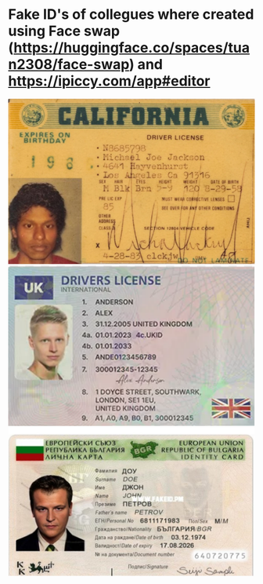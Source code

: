 # Fake ID's of collegues where created using Face swap (https://huggingface.co/spaces/tuan2308/face-swap) and https://ipiccy.com/app#editor
![](./bibi.png)
![](./phipp.png)
![](./prof.Javan.png)